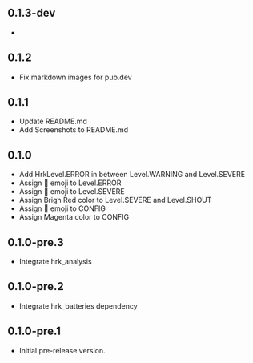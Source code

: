 ## 0.1.3-dev

- 

## 0.1.2

- Fix markdown images for pub.dev

## 0.1.1

- Update README.md
- Add Screenshots to README.md

## 0.1.0

- Add HrkLevel.ERROR in between Level.WARNING and Level.SEVERE
- Assign 🚫 emoji to Level.ERROR
- Assign 🛑 emoji to Level.SEVERE
- Assign Brigh Red color to Level.SEVERE and Level.SHOUT
- Assign 🔧 emoji to CONFIG
- Assign Magenta color to CONFIG

## 0.1.0-pre.3

- Integrate hrk_analysis

## 0.1.0-pre.2

- Integrate hrk_batteries dependency

## 0.1.0-pre.1

- Initial pre-release version.
